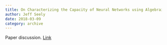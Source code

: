 ```yaml
---
title: On Characterizing the Capacity of Neural Networks using Algebraic Topology
author: Jeff Seely
date: 2018-03-09
category: archive
---
```


Paper discussion. [Link](http://wguss.ml/dev/nht/empirical/)
